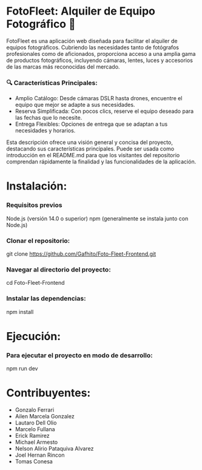 # FotoFleet: Alquiler de Equipo Fotográfico 📸
FotoFleet es una aplicación web diseñada para facilitar el alquiler de equipos fotográficos. Cubriendo las necesidades tanto de fotógrafos profesionales como de aficionados, proporciona acceso a una amplia gama de productos fotográficos, incluyendo cámaras, lentes, luces y accesorios de las marcas más reconocidas del mercado.

### 🔍 Características Principales:

- Amplio Catálogo: Desde cámaras DSLR hasta drones, encuentre el equipo que mejor se adapte a sus necesidades.
- Reserva Simplificada: Con pocos clics, reserve el equipo deseado para las fechas que lo necesite.
- Entrega Flexibles: Opciones de entrega que se adaptan a tus necesidades y horarios.


Esta descripción ofrece una visión general y concisa del proyecto, destacando sus características principales. Puede ser usada como introducción en el README.md para que los visitantes del repositorio comprendan rápidamente la finalidad y las funcionalidades de la aplicación.

# Instalación:

### Requisitos previos
Node.js (versión 14.0 o superior)
npm (generalmente se instala junto con Node.js)

### Clonar el repositorio:
git clone https://github.com/Gafhito/Foto-Fleet-Frontend.git

### Navegar al directorio del proyecto:
cd Foto-Fleet-Frontend

### Instalar las dependencias:
npm install

# Ejecución: 

### Para ejecutar el proyecto en modo de desarrollo:
npm run dev

# Contribuyentes:
- Gonzalo Ferrari
- Ailen Marcela Gonzalez 
- Lautaro Dell Olio
- Marcelo Fullana
- Erick Ramirez
- Michael Armesto
- Nelson Alirio Pataquiva Alvarez
- Joel Hernan Rincon
- Tomas Conesa
